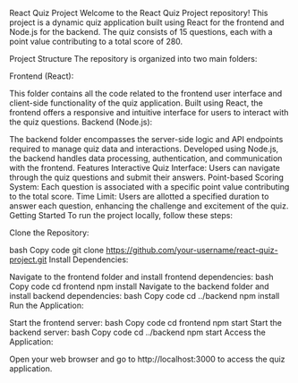 React Quiz Project
Welcome to the React Quiz Project repository! This project is a dynamic quiz application built using React for the frontend and Node.js for the backend. The quiz consists of 15 questions, each with a point value contributing to a total score of 280.

Project Structure
The repository is organized into two main folders:

Frontend (React):

This folder contains all the code related to the frontend user interface and client-side functionality of the quiz application.
Built using React, the frontend offers a responsive and intuitive interface for users to interact with the quiz questions.
Backend (Node.js):

The backend folder encompasses the server-side logic and API endpoints required to manage quiz data and interactions.
Developed using Node.js, the backend handles data processing, authentication, and communication with the frontend.
Features
Interactive Quiz Interface: Users can navigate through the quiz questions and submit their answers.
Point-based Scoring System: Each question is associated with a specific point value contributing to the total score.
Time Limit: Users are allotted a specified duration to answer each question, enhancing the challenge and excitement of the quiz.
Getting Started
To run the project locally, follow these steps:

Clone the Repository:

bash
Copy code
git clone https://github.com/your-username/react-quiz-project.git
Install Dependencies:

Navigate to the frontend folder and install frontend dependencies:
bash
Copy code
cd frontend
npm install
Navigate to the backend folder and install backend dependencies:
bash
Copy code
cd ../backend
npm install
Run the Application:

Start the frontend server:
bash
Copy code
cd frontend
npm start
Start the backend server:
bash
Copy code
cd ../backend
npm start
Access the Application:

Open your web browser and go to http://localhost:3000 to access the quiz application.

